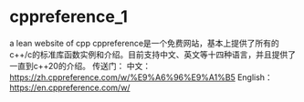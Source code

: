 # cppreference_1
a lean website of cpp cppreference是一个免费网站，基本上提供了所有的c++/c的标准库函数实例和介绍。目前支持中文、英文等十四种语言，并且提供了一直到c++20的介绍。 传送门： 中文：https://zh.cppreference.com/w/%E9%A6%96%E9%A1%B5 English：https://en.cppreference.com/w/
